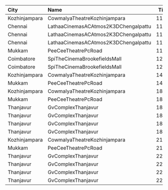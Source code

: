 | City          | Name                                 |  Time | Type       | Price | Capacity | Booked |
| :------------ | :----------------------------------- | ----: | :--------- | ----: | -------: | -----: |
| Kozhinjampara | CowmalyaTheatreKozhinjampara         | 11:00 | Gold       |  110₹ |      460 |    225 |
| Chennai       | LathaaCinemasACAtmos2K3DChengalpattu | 11:00 | Boxa       |  150₹ |       45 |     45 |
| Chennai       | LathaaCinemasACAtmos2K3DChengalpattu | 11:00 | Boxb       |  150₹ |       15 |     15 |
| Chennai       | LathaaCinemasACAtmos2K3DChengalpattu | 11:00 | First      |  120₹ |      381 |    231 |
| Mukkam        | PeeCeeTheatrePcRoad                  | 11:30 | FirstClass |  110₹ |       70 |      8 |
| Coimbatore    | SpiTheCinemaBrookefieldsMall         | 12:55 | Elite      |  191₹ |       83 |     23 |
| Coimbatore    | SpiTheCinemaBrookefieldsMall         | 12:55 | Budget     |   60₹ |        9 |      7 |
| Kozhinjampara | CowmalyaTheatreKozhinjampara         | 14:15 | Gold       |  110₹ |      460 |    225 |
| Mukkam        | PeeCeeTheatrePcRoad                  | 14:45 | FirstClass |  110₹ |       70 |      8 |
| Kozhinjampara | CowmalyaTheatreKozhinjampara         | 18:00 | Gold       |  110₹ |      460 |    227 |
| Mukkam        | PeeCeeTheatrePcRoad                  | 18:00 | FirstClass |  110₹ |       70 |     12 |
| Thanjavur     | GvComplexThanjavur                   | 18:15 | BoxA       |  130₹ |       11 |     11 |
| Thanjavur     | GvComplexThanjavur                   | 18:15 | BoxB       |  130₹ |       11 |     11 |
| Thanjavur     | GvComplexThanjavur                   | 18:15 | I          |  120₹ |      156 |     91 |
| Thanjavur     | GvComplexThanjavur                   | 18:15 | Ii         |  100₹ |       60 |     30 |
| Kozhinjampara | CowmalyaTheatreKozhinjampara         | 21:15 | Gold       |  110₹ |      460 |    225 |
| Mukkam        | PeeCeeTheatrePcRoad                  | 21:15 | FirstClass |  110₹ |       70 |      8 |
| Thanjavur     | GvComplexThanjavur                   | 22:00 | BoxA       |  130₹ |       11 |     11 |
| Thanjavur     | GvComplexThanjavur                   | 22:00 | BoxB       |  130₹ |       11 |     11 |
| Thanjavur     | GvComplexThanjavur                   | 22:00 | I          |  120₹ |      156 |     91 |
| Thanjavur     | GvComplexThanjavur                   | 22:00 | Ii         |  100₹ |       60 |     30 |